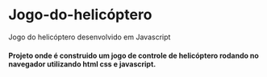 # Jogo-do-helicóptero
Jogo do helicóptero desenvolvido em Javascript

#### Projeto onde é construido um jogo de controle de helicóptero rodando no navegador utilizando html css e javascript.
